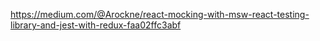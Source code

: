 https://medium.com/@Arockne/react-mocking-with-msw-react-testing-library-and-jest-with-redux-faa02ffc3abf